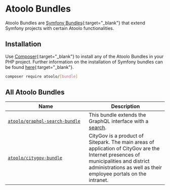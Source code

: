# Atoolo Bundles

Atoolo Bundles are [Symfony Bundles](https://symfony.com/doc/current/bundles.html){:target="\_blank"} that extend Symfony projects with certain Atoolo functionalities.

## Installation

Use [Composer](https://getcomposer.org/){:target="\_blank"} to install any of the Atoolo Bundles in your PHP project.
Further information on the installation of Symfony bundles can be found [here](https://symfony.com/doc/current/setup.html#installing-packages){:target="\_blank"}.

```sh
composer require atoolo/[bundle]
```

## All Atoolo Bundles

| <div style="width:15em">Name</div>                  | Description                                                                                                                                                                                             |
| --------------------------------------------------- | ------------------------------------------------------------------------------------------------------------------------------------------------------------------------------------------------------- |
| [`atoolo/graphql-search-bundle`](graphql-search.md) | This bundle extends the GraphQL interface with a [search](../graphql/search/index.md).                                                                                                                  |
| [`atoolo/citygov-bundle`](citygov.md)               | CityGov is a product of Sitepark. The main areas of application of CityGov are the Internet presences of municipalities and district administrations as well as their employee portals on the intranet. |
